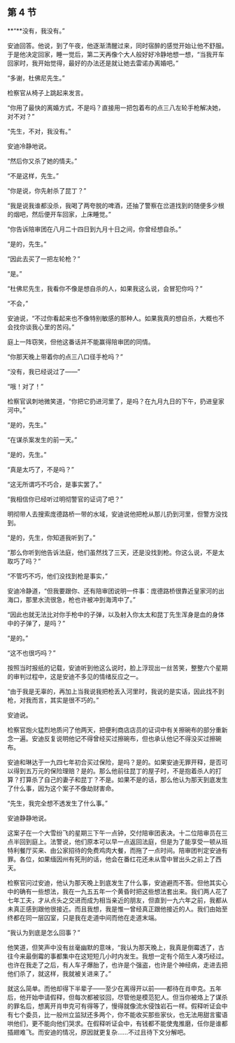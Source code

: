 ## 第 4 节

  **“**没有，我没有。”

  安迪回答。他说，到了午夜，他逐渐清醒过来，同时宿醉的感觉开始让他不舒服。于是他决定回家，睡一觉后，第二天再像个大人般好好冷静地想一想，“当我开车回家时，我开始觉得，最好的办法还是就让她去雷诺办离婚吧。”

  “多谢，杜佛尼先生。”

  检察官从椅子上跳起来发言。

  “你用了最快的离婚方式，不是吗？直接用一把包着布的点三八左轮手枪解决她，对不对？”

  “先生，不对，我没有。”

  安迪冷静地说。

  “然后你又杀了她的情夫。”

  “不是这样，先生。”

  “你是说，你先射杀了昆丁？”

  “我是说我谁都没杀，我喝了两夸脱的啤酒，还抽了警察在岔道找到的随便多少根的烟吧，然后便开车回家，上床睡觉。”

  “你告诉陪审团在八月二十四日到九月十日之间，你曾经想自杀。”

  “是的，先生。”

  “因此去买了一把左轮枪？”

  “是。”

  “杜佛尼先生，我看你不像是想自杀的人，如果我这么说，会冒犯你吗？”

  “不会，”

  安迪说，“不过你看起来也不像特别敏感的那种人。如果我真的想自杀，大概也不会找你谈我心里的苦闷。”

  庭上一阵窃笑，但他这番话并不能赢得陪审团的同情。

  “你那天晚上带着你的点三八口径手枪吗？”

  “没有，我已经说过了——”

  “哦！对了！”

  检察官讽刺地微笑道，“你把它扔进河里了，是吗？在九月九日的下午，扔进皇家河中。”

  “是的，先生。”

  “在谋杀案发生的前一天。”

  “是的，先生。”

  “真是太巧了，不是吗？”

  “这无所谓巧不巧合，是事实罢了。”

  “我相信你已经听过明彻警官的证词了吧？”

  明彻带人去搜索庞德路桥一带的水域，安迪说他把枪从那儿扔到河里，但警方没找到。

  “是的，先生，你知道我听到了。”

  “那么你听到他告诉法庭，他们虽然找了三天，还是没找到枪。你这么说，不是太取巧了吗？”

  “不管巧不巧，他们没找到枪是事实，”

  安迪冷静道，“但我要跟你、还有陪审团说明一件事：庞德路桥很靠近皇家河的出海口，那里水流很急，枪也许被冲到海湾中了。”

  “因此也就无法比对你手枪中的子弹，以及射入你太太和昆丁先生浑身是血的身体中的子弹了，是吗？”

  “是的。”

  “这不也很巧吗？”

  按照当时报纸的记载，安迪听到他这么说时，脸上浮现出一丝苦笑，整整六个星期的审判过程中，这是安迪不多见的情绪反应之一。

  “由于我是无辜的，再加上当我说我把枪丢入河里时，我说的是实话，因此找不到枪，对我而言，其实是很不巧的。”

  安迪说。

  检察官炮火猛烈地质问了他两天，把便利商店店员的证词中有关擦碗布的部分重新念一遍。安迪反复说明他记不得曾经买过擦碗布，但也承认他记不得没买过擦碗布。

  安迪和琳达于一九四七年初合买过保险，是吗？是的。如果安迪无罪开释，是否可以得到五万元的保险理赔？是的。那么他前往昆丁的屋子时，不是抱着杀人的打算？打算杀了自己的妻子和昆丁？不是。如果不是的话，那么他认为那天到底发生了什么事，因为这个案子不像劫财害命。

  “先生，我完全想不透发生了什么事。”

  安迪静静地说。

  这案子在一个大雪纷飞的星期三下午一点钟，交付陪审团表决。十二位陪审员在三点半回到庭上。法警说，他们原本可以早一点返回法庭，但是为了能享受一顿从班特利餐厅买来、由公家招待的免费鸡肉大餐，而拖了一点时间。陪审团判定安迪有罪。各位，如果缅因州有死刑的话，他会在番红花还未从雪中冒出头之前上了西天。

  检察官问过安迪，他认为那天晚上到底发生了什么事，安迪避而不答。但他其实心中的确有一些想法，我在一九五五年一个黄昏时把这些想法套出来。我们两人花了七年工夫，才从点头之交进而成为相当亲近的朋友，但直到一九六年之前，我都从未真正感到跟他很接近。而且我想，我是惟一曾经真正跟他接近的人。我们由始至终都在同一层囚室，只是我在走道中间而他在走道末端。

  “我认为到底是怎么回事？”

  他笑道，但笑声中没有丝毫幽默的意味，“我认为那天晚上，我真是倒霉透了，古往今来最倒霉的事都集中在这短短几小时内发生。我想一定有个陌生人凑巧经过。也许在我走了之后，有人车子爆胎了，也许是个强盗，也许是个神经病，走进去把他们杀了，就这样，我就被关进来了。”

  就这么简单。而他却得下半辈子——至少在离得开以前——都待在肖申克。五年后，他开始申请假释，但每次都被驳回，尽管他是模范犯人。但当你被烙上了谋杀的罪名后，想离开肖申克可有得等了，慢得就像流水侵蚀岩石一样。假释听证会中有七个委员，比一般州立监狱还多两个，你不能收买那些家伙，也无法用甜言蜜语哄他们，更不能向他们哭求。在假释听证会中，有钱都不能使鬼推磨，任你是谁都插翅难飞。而安迪的情况，原因就更复杂……不过且待下文分解吧。